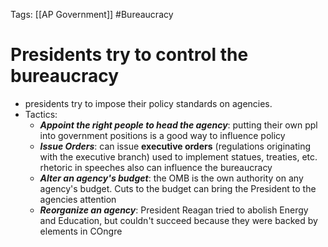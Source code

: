 Tags: [[AP Government]] #Bureaucracy 

# Presidents try to control the bureaucracy
- presidents try to impose their policy standards on agencies.
- Tactics: 
	- _**Appoint the right people to head the agency**_: putting their own ppl into government positions is a good way to influence policy
	- _**Issue Orders**_: can issue **executive orders** (regulations originating with the executive branch) used to implement statues, treaties, etc. rhetoric in speeches also can influence the bureaucracy
	- _**Alter an agency's budget**_: the OMB is the own authority on any agency's budget. Cuts to the budget can bring the President to the agencies attention
	- ***Reorganize an agency***: President Reagan tried to abolish Energy and Education, but couldn't succeed because they were backed by elements in COngre
